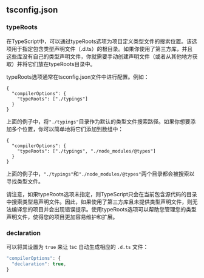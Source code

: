 ## tsconfig.json



### typeRoots

在TypeScript中，可以通过typeRoots选项为项目定义类型文件的搜索位置。该选项用于指定包含类型声明文件（.d.ts）的根目录。如果你使用了第三方库，并且这些库没有自己的类型声明文件，你就需要手动创建声明文件（或者从其他地方获取）并将它们放在typeRoots目录中。

typeRoots选项通常在tsconfig.json文件中进行配置。例如：

```
{
  "compilerOptions": {
    "typeRoots": ["./typings"]
  }
}
```

上面的例子中，将`"./typings"`目录作为默认的类型文件搜索路径。如果你想要添加多个位置，你可以简单地将它们添加到数组中：

```
{
  "compilerOptions": {
    "typeRoots": ["./typings", "./node_modules/@types"]
  }
}
```

上面的例子中，`"./typings"`和`"./node_modules/@types"`两个目录都会被搜索以寻找类型文件。

请注意，如果typeRoots选项未指定，则TypeScript只会在当前包含源代码的目录中搜索类型易声明文件。因此，如果使用了第三方库且未提供类型声明文件，则无法编译您的项目并会出现错误提示。使用typeRoots选项可以帮助您管理您的类型声明文件，使得您的项目更加容易维护和扩展。

### declaration

可以将其设置为 `true` 来让 tsc 自动生成相应的 `.d.ts` 文件：

```js
"compilerOptions": {
  "declaration": true,
}
```

